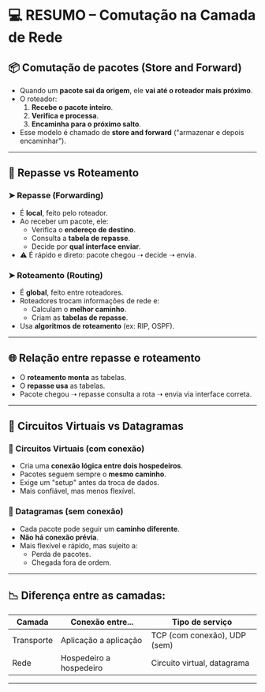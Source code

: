 # &#x1F4BB; RESUMO – Comutação na Camada de Rede

## &#x1F4E6; Comutação de pacotes (Store and Forward)

- Quando um **pacote sai da origem**, ele **vai até o roteador mais próximo**.
- O roteador:
  1. **Recebe o pacote inteiro**.
  2. **Verifica e processa**.
  3. **Encaminha para o próximo salto**.
- Esse modelo é chamado de **store and forward** ("armazenar e depois encaminhar").

---

## 🔁 Repasse vs Roteamento

### ➤ Repasse (Forwarding)
- É **local**, feito pelo roteador.
- Ao receber um pacote, ele:
  - Verifica o **endereço de destino**.
  - Consulta a **tabela de repasse**.
  - Decide por **qual interface enviar**.
- ⚠️ É rápido e direto: pacote chegou ➝ decide ➝ envia.

### ➤ Roteamento (Routing)
- É **global**, feito entre roteadores.
- Roteadores trocam informações de rede e:
  - Calculam o **melhor caminho**.
  - Criam as **tabelas de repasse**.
- Usa **algoritmos de roteamento** (ex: RIP, OSPF).

---

## &#x1F310; Relação entre repasse e roteamento

- O **roteamento monta** as tabelas.
- O **repasse usa** as tabelas.
- Pacote chegou ➝ repasse consulta a rota ➝ envia via interface correta.

---

## &#x1F4CD; Circuitos Virtuais vs Datagramas

### &#x1F4C1; Circuitos Virtuais (com conexão)
- Cria uma **conexão lógica entre dois hospedeiros**.
- Pacotes seguem sempre o **mesmo caminho**.
- Exige um "setup" antes da troca de dados.
- Mais confiável, mas menos flexível.

### &#x1F4C2; Datagramas (sem conexão)
- Cada pacote pode seguir um **caminho diferente**.
- **Não há conexão prévia**.
- Mais flexível e rápido, mas sujeito a:
  - Perda de pacotes.
  - Chegada fora de ordem.

---

## &#x1F4C9; Diferença entre as camadas:

| Camada         | Conexão entre...      | Tipo de serviço               |
|----------------|-----------------------|-------------------------------|
| Transporte     | Aplicação a aplicação | TCP (com conexão), UDP (sem) |
| Rede           | Hospedeiro a hospedeiro | Circuito virtual, datagrama |

---
